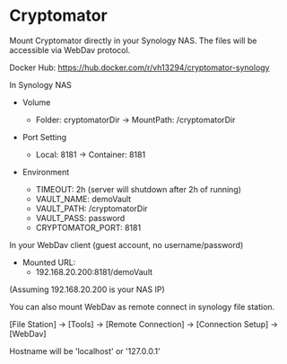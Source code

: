 # Cryptomator

Mount Cryptomator directly in your Synology NAS.
The files will be accessible via WebDav protocol.

Docker Hub:
https://hub.docker.com/r/vh13294/cryptomator-synology

In Synology NAS

- Volume

  - Folder: cryptomatorDir -> MountPath: /cryptomatorDir

- Port Setting

  - Local: 8181 -> Container: 8181

- Environment
  - TIMEOUT: 2h (server will shutdown after 2h of running)
  - VAULT_NAME: demoVault
  - VAULT_PATH: /cryptomatorDir
  - VAULT_PASS: password
  - CRYPTOMATOR_PORT: 8181

In your WebDav client (guest account, no username/password)

- Mounted URL:
  - 192.168.20.200:8181/demoVault

(Assuming 192.168.20.200 is your NAS IP)

You can also mount WebDav as remote connect in synology file station.

[File Station] -> [Tools] -> [Remote Connection] -> [Connection Setup] -> [WebDav]

Hostname will be 'localhost' or '127.0.0.1'
